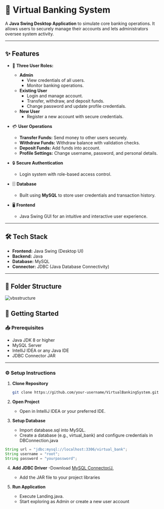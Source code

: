 # 🏦 Virtual Banking System

A **Java Swing Desktop Application** to simulate core banking operations. It allows users to securely manage their accounts and lets administrators oversee system activity.  

---

## ✨ Features

- 👥 **Three User Roles:**
  - **Admin**
    - View credentials of all users.
    - Monitor banking operations.
  - **Existing User**
    - Login and manage account.
    - Transfer, withdraw, and deposit funds.
    - Change password and update profile credentials.
  - **New User**
    - Register a new account with secure credentials.
  
- 💳 **User Operations**
  - **Transfer Funds:** Send money to other users securely.
  - **Withdraw Funds:** Withdraw balance with validation checks.
  - **Deposit Funds:** Add funds into account.
  - **Profile Settings:** Change username, password, and personal details.

- 🔒 **Secure Authentication**
  - Login system with role-based access control.

- 🗄 **Database**
  - Built using **MySQL** to store user credentials and transaction history.

- 🖥 **Frontend**
  - Java Swing GUI for an intuitive and interactive user experience.

---

## 🛠 Tech Stack

- **Frontend:** Java Swing (Desktop UI)
- **Backend:** Java
- **Database:** MySQL
- **Connector:** JDBC (Java Database Connectivity)

---

## 📂 Folder Structure
![vbsstructure](https://github.com/RGitLog18/Stock_Comparison_System/blob/main/vbssturcture.PNG)

## 🚀 Getting Started

### 📥 Prerequisites

- Java JDK 8 or higher
- MySQL Server
- IntelliJ IDEA or any Java IDE
- JDBC Connector JAR

---

### ⚙️ Setup Instructions

1. **Clone Repository**
   ```bash
   git clone https://github.com/your-username/VirtualBankingSystem.git
   ```
2. **Open Project**
    - Open in IntelliJ IDEA or your preferred IDE.

3. **Setup Database**
   - Import database.sql into MySQL.
   - Create a database (e.g., virtual_bank) and configure credentials in DBConnection.java
```java
String url = "jdbc:mysql://localhost:3306/virtual_bank";
String username = "root";
String password = "yourpassword";
```
4. **Add JDBC Driver**
   -Download [MySQL Connector/J.](https://dev.mysql.com/downloads/connector/j/)
   - Add the JAR file to your project libraries
     
5. **Run Application**
   - Execute Landing.java.
   - Start exploring as Admin or create a new user account


